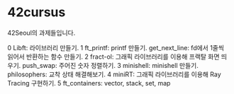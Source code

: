 # 42cursus

42Seoul의 과제들입니다.

0
Libft: 라이브러리 만들기.
1
ft_printf: printf 만들기.
get_next_line: fd에서 1줄씩 읽어서 반환하는 함수 만들기.
2
fract-ol: 그래픽 라이브러리를 이용해 프랙탈 화면 띄우기.
push_swap: 주어진 숫자 정렬하기.
3
minishell: minishell 만들기.
philosophers: 교착 상태 해결해보기.
4
miniRT: 그래픽 라이브러리를 이용해 Ray Tracing 구현하기.
5
ft_containers: vector, stack, set, map 
